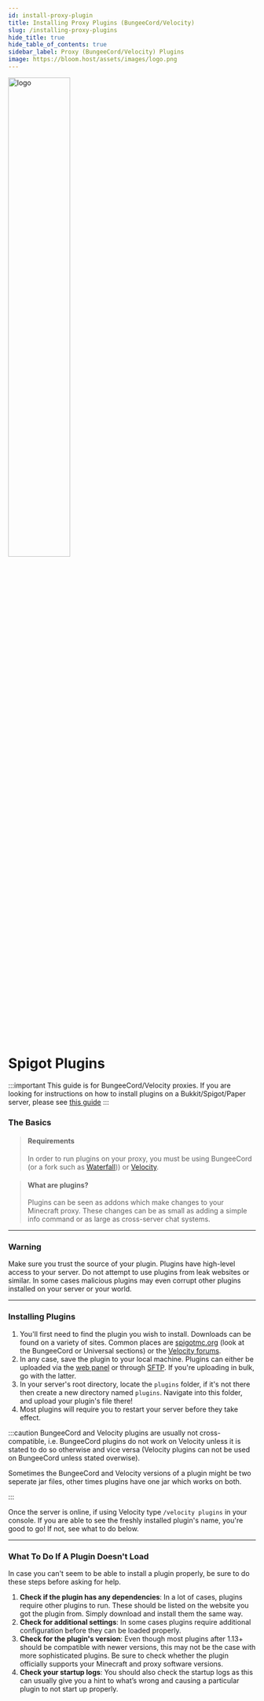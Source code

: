 ```yaml
---
id: install-proxy-plugin
title: Installing Proxy Plugins (BungeeCord/Velocity)
slug: /installing-proxy-plugins
hide_title: true
hide_table_of_contents: true
sidebar_label: Proxy (BungeeCord/Velocity) Plugins
image: https://bloom.host/assets/images/logo.png
---
```


<div class="text--center">
<img src="https://bloom.host/logo-white.svg" alt="logo" height="50%" width="50%"/>
<h1>Spigot Plugins</h1>
</div>

:::important
This guide is for BungeeCord/Velocity proxies. If you are looking for instructions on how to install plugins on a Bukkit/Spigot/Paper server, please see [this guide](installing-plugins.md)
:::


### The Basics

> #### Requirements
> 
> In order to run plugins on your proxy, you must be using BungeeCord (or a fork such as [Waterfall](/waterfall.md))) or [Velocity](/velocity.md).

> #### What are plugins?
>
> Plugins can be seen as addons which make changes to your Minecraft proxy. These changes can be as small as adding a simple info command or as large as cross-server chat systems. 

---

### Warning

Make sure you trust the source of your plugin. Plugins have high-level access to your server. Do not attempt to use plugins from leak websites or similar. In some cases malicious plugins may even corrupt other plugins installed on your server or your world. 

---

### Installing Plugins

1. You'll first need to find the plugin you wish to install. Downloads can be found on a variety of sites. Common places are [spigotmc.org](https://spigotmc.org/resources) (look at the BungeeCord or Universal sections) or the [Velocity forums](https://forums.velocitypowered.com/c/plugins/5).
2. In any case, save the plugin to your local machine. Plugins can either be uploaded via the [web panel](https://mc.bloom.host) or through [SFTP](../using_the_panel/sftp.md). If you're uploading in bulk, go with the latter.
3. In your server's root directory, locate the `plugins` folder, if it's not there then create a new directory named `plugins`. Navigate into this folder, and upload your plugin's file there!
4. Most plugins will require you to restart your server before they take effect.

:::caution
BungeeCord and Velocity plugins are usually not cross-compatible, i.e. BungeeCord plugins do not work on Velocity unless it is stated to do so otherwise and vice versa (Velocity plugins can not be used on BungeeCord unless stated overwise).

Sometimes the BungeeCord and Velocity versions of a plugin might be two seperate jar files, other times plugins have one jar which works on both.

:::

Once the server is online, if using Velocity type `/velocity plugins` in your console. If you are able to see the freshly installed plugin's name, you're good to go! If not, see what to do below.

---

### What To Do If A Plugin Doesn't Load

In case you can't seem to be able to install a plugin properly, be sure to do these steps before asking for help.

1. **Check if the plugin has any dependencies**: In a lot of cases, plugins require other plugins to run. These should be listed on the website you got the plugin from. Simply download and install them the same way.
2. **Check for additional settings**: In some cases plugins require additional configuration before they can be loaded properly.
3. **Check for the plugin's version**: Even though most plugins after 1.13+ should be compatible with newer versions, this may not be the case with more sophisticated plugins. Be sure to check whether the plugin officially supports your Minecraft and proxy software versions.
4. **Check your startup logs**: You should also check the startup logs as this can usually give you a hint to what’s wrong and causing a particular plugin to not start up properly. 
